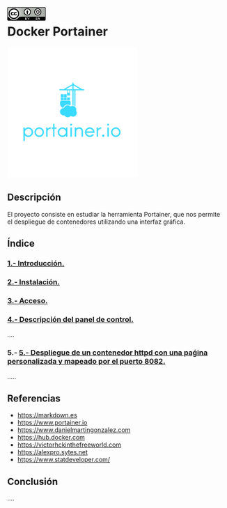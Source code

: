 <img src="./imagenes/MI-LICENCIA88x31.png" style="float: left; margin-right: 10px;" />

# Docker Portainer
![logo portainer](imagenes/portainer.png)
## Descripción
El proyecto consiste en estudiar la herramienta Portainer, que nos permite el despliegue de contenedores utilizando una interfaz gráfica.
## Índice
### [1.- Introducción.](introduccion.md)
### [2.- Instalación.](instalacion.md)
### [3.- Acceso.](acceso.md)
### [4.- Descripción del panel de control.](descripciónPanelDeControl.md)
....
### 5.- [5.- Despliegue de un contenedor httpd con una paǵina personalizada y mapeado por el puerto 8082.](despliegueContenedorHttpd.md)
.....
## Referencias
- <https://markdown.es>
- <https://www.portainer.io>
- <https://www.danielmartingonzalez.com>
- <https://hub.docker.com>
- <https://victorhckinthefreeworld.com>
- <https://alexpro.sytes.net>
- <https://www.statdeveloper.com/>
## Conclusión
....
